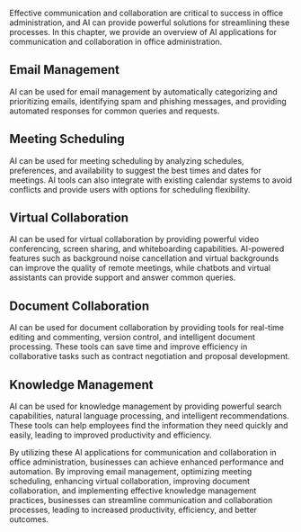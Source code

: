 

Effective communication and collaboration are critical to success in office administration, and AI can provide powerful solutions for streamlining these processes. In this chapter, we provide an overview of AI applications for communication and collaboration in office administration.

Email Management
----------------

AI can be used for email management by automatically categorizing and prioritizing emails, identifying spam and phishing messages, and providing automated responses for common queries and requests.

Meeting Scheduling
------------------

AI can be used for meeting scheduling by analyzing schedules, preferences, and availability to suggest the best times and dates for meetings. AI tools can also integrate with existing calendar systems to avoid conflicts and provide users with options for scheduling flexibility.

Virtual Collaboration
---------------------

AI can be used for virtual collaboration by providing powerful video conferencing, screen sharing, and whiteboarding capabilities. AI-powered features such as background noise cancellation and virtual backgrounds can improve the quality of remote meetings, while chatbots and virtual assistants can provide support and answer common queries.

Document Collaboration
----------------------

AI can be used for document collaboration by providing tools for real-time editing and commenting, version control, and intelligent document processing. These tools can save time and improve efficiency in collaborative tasks such as contract negotiation and proposal development.

Knowledge Management
--------------------

AI can be used for knowledge management by providing powerful search capabilities, natural language processing, and intelligent recommendations. These tools can help employees find the information they need quickly and easily, leading to improved productivity and efficiency.

By utilizing these AI applications for communication and collaboration in office administration, businesses can achieve enhanced performance and automation. By improving email management, optimizing meeting scheduling, enhancing virtual collaboration, improving document collaboration, and implementing effective knowledge management practices, businesses can streamline communication and collaboration processes, leading to increased productivity, efficiency, and better outcomes.
